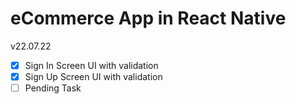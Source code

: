 # eCommerce App in React Native

v22.07.22
- [x] Sign In Screen UI with validation
- [x] Sign Up Screen UI with validation
- [ ] Pending Task